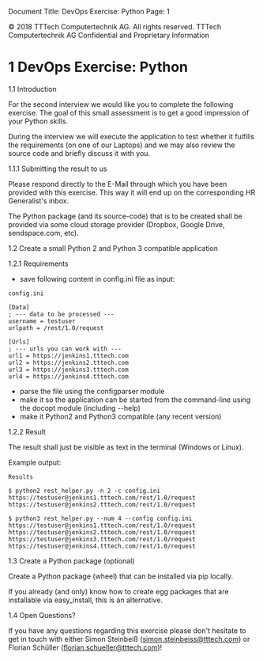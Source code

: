 Document Title: DevOps Exercise: Python
Page: 1

© 2018 TTTech Computertechnik AG. All rights reserved.
TTTech Computertechnik AG Confidential and Proprietary Information

# 1 DevOps Exercise: Python

1.1 Introduction

For the second interview we would like you to complete the following exercise. The goal of this small
assessment is to get a good impression of your Python skills.

During the interview we will execute the application to test whether it fulfills the requirements (on one of our
Laptops) and we may also review the source code and briefly discuss it with you.

1.1.1 Submitting the result to us

Please respond directly to the E-Mail through which you have been provided with this exercise. This way it
will end up on the corresponding HR Generalist's inbox.

The Python package (and its source-code) that is to be created shall be provided via some cloud storage
provider (Dropbox, Google Drive, sendspace.com, etc).

1.2 Create a small Python 2 and Python 3 compatible application

1.2.1 Requirements

- save following content in config.ini file as input:

```
config.ini
```
```
[Data]
; --- data to be processed ---
username = testuser
urlpath = /rest/1.0/request

[Urls]
; --- urls you can work with ---
url1 = https://jenkins1.tttech.com
url2 = https://jenkins2.tttech.com
url3 = https://jenkins3.tttech.com
url4 = https://jenkins4.tttech.com
```
- parse the file using the configparser module
- make it so the application can be started from the command-line using the docopt module
    (including --help)
- make it Python2 and Python3 compatible (any recent version)


1.2.2 Result

The result shall just be visible as text in the terminal (Windows or Linux).

Example output:

```
Results
```
```
$ python2 rest_helper.py -n 2 -c config.ini
https://testuser@jenkins1.tttech.com/rest/1.0/request
https://testuser@jenkins2.tttech.com/rest/1.0/request
```
```
$ python3 rest_helper.py --num 4 --config config.ini
https://testuser@jenkins1.tttech.com/rest/1.0/request
https://testuser@jenkins2.tttech.com/rest/1.0/request
https://testuser@jenkins3.tttech.com/rest/1.0/request
https://testuser@jenkins4.tttech.com/rest/1.0/request
```
1.3 Create a Python package (optional)

Create a Python package (wheel) that can be installed via pip locally.

If you already (and only) know how to create egg packages that are installable via easy_install, this is an
alternative.

1.4 Open Questions?

If you have any questions regarding this exercise please don't hesitate to get in touch with either Simon
Steinbeiß (simon.steinbeiss@tttech.com) or Florian Schüller (florian.schueller@tttech.com)!



